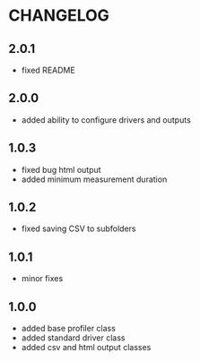 CHANGELOG
=========

2.0.1
-----

 * fixed README

2.0.0
-----

 * added ability to configure drivers and outputs

1.0.3
-----

 * fixed bug html output
 * added minimum measurement duration

1.0.2
-----

 * fixed saving CSV to subfolders

1.0.1
-----

 * minor fixes

1.0.0
-----

 * added base profiler class
 * added standard driver class
 * added csv and html output classes
